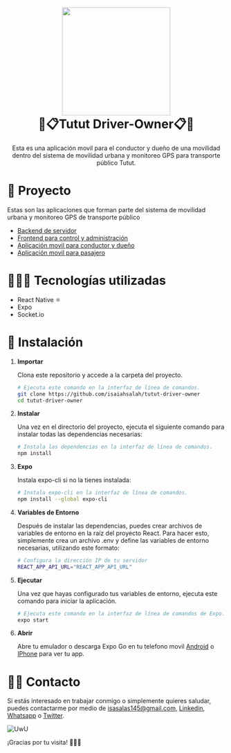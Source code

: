 <h1 align="center">
<img height=250 src='https://i.imgur.com/lMFvclh.png'/>  
<br/>
  💫📋Tutut Driver-Owner📋💫
</h1>
<p align="center">
    Esta es una aplicación movil para el conductor y dueño de una movilidad dentro del sistema de movilidad urbana y monitoreo GPS para transporte público Tutut.</p>

# 🧱 Proyecto

Estas son las aplicaciones que forman parte del sistema de movilidad urbana y monitoreo GPS de transporte público

- <a href="https://github.com/isaiahsalah/tutut-server">Backend de servidor</a>
- <a href="https://github.com/isaiahsalah/tutut-control">Frontend para control y administración</a>
- <a href="https://github.com/isaiahsalah/tutut-driver-owner">Aplicación movil para conductor y dueño</a>
- <a href="https://github.com/isaiahsalah/tutut-passenger">Aplicación movil para pasajero</a>

# 🧑🏻‍💻 Tecnologías utilizadas

- React Native ⚛️
- Expo
- Socket.io

# 🚀 Instalación

1. **Importar**

   Clona este repositorio y accede a la carpeta del proyecto.

   ```sh
   # Ejecuta este comando en la interfaz de línea de comandos.
   git clone https://github.com/isaiahsalah/tutut-driver-owner
   cd tutut-driver-owner
   ```

2. **Instalar**

   Una vez en el directorio del proyecto, ejecuta el siguiente comando para instalar todas las dependencias necesarias:

   ```sh
   # Instala las dependencias en la interfaz de línea de comandos.
   npm install
   ```

3. **Expo**

   Instala expo-cli si no la tienes instalada:

   ```sh
   # Instala expo-cli en la interfaz de línea de comandos.
   npm install --global expo-cli
   ```

4. **Variables de Entorno**

   Después de instalar las dependencias, puedes crear archivos de variables de entorno en la raíz del proyecto React. Para hacer esto, simplemente crea un archivo .env y define las variables de entorno necesarias, utilizando este formato:

   ```sh
   # Configura la dirección IP de tu servidor
   REACT_APP_API_URL="REACT_APP_API_URL"
   ```

5. **Ejecutar**

   Una vez que hayas configurado tus variables de entorno, ejecuta este comando para iniciar la aplicación.

   ```sh
   # Ejecuta este comando en la interfaz de línea de comandos de Expo.
   expo start
   ```

6. **Abrir**

   Abre tu emulador o descarga Expo Go en tu telefono movil [Android](https://play.google.com/store/apps/details?id=host.exp.exponent&pli=1) o [IPhone](https://apps.apple.com/app/apple-store/id982107779) para ver tu app.

# 👋🏻 Contacto

Si estás interesado en trabajar conmigo o simplemente quieres saludar, puedes contactarme por medio de [isasalas145@gmail.com](mailto:isasalas145@gmail.com), [Linkedin](https://www.linkedin.com/in/isaiahsalah/), [Whatsapp](https://api.whatsapp.com/send?phone=59170881108&text=%20) o [Twitter](https://twitter.com/isaiahSalah).

![UwU](https://i.giphy.com/media/3o6ZsYrowjA929GsKI/giphy.webp)

¡Gracias por tu visita! 🫶🏻🤓
